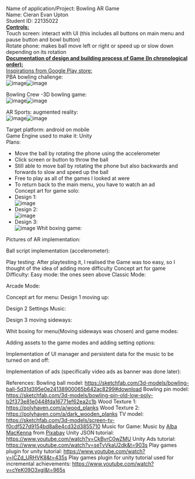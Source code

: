 Name of application/Project: Bowling AR Game  
Name: Cieran Evan Upton  
Student ID: 22135022  
<ins> **Controls:**</ins>   
Touch screen: interact with UI (this includes all buttons on main menu and pause button and bowl button)  
Rotate phone: makes ball move left or right or speed up or slow down depending on its rotation   
<ins>**Documentation of design and building process of Game (In chronological order):**</ins>    
<ins>Inspirations from Google Play store:</ins>  
PBA bowling challenge:  
![image](https://github.com/user-attachments/assets/57fbf417-8427-4a2f-861c-6c33172c7674)![image](https://github.com/user-attachments/assets/45b5c792-d45c-45a0-98e8-291946c90348)  

Bowling Crew -3D bowling game:    
![image](https://github.com/user-attachments/assets/98b31a61-5bcc-4ec1-913d-01e631f7d713)![image](https://github.com/user-attachments/assets/fec6f313-bae0-4f7d-b5cf-6584d96db2c4)  

AR Sports: augmented reality:  
![image](https://github.com/user-attachments/assets/9ff729de-cb88-465f-b5b5-34e5c394380a)![image](https://github.com/user-attachments/assets/dbdc21f1-5bdc-4fc6-bf89-203eb4706597)   

Target platform: android on mobile   
Game Engine used to make it: Unity   
Plans:
- Move the ball by rotating the phone using the accelerometer   
- Click screen or button to throw the ball   
- Still able to move ball by rotating the phone but also backwards and forwards to slow and speed up the ball   
- Free to play as all of the games I looked at were   
- To return back to the main menu, you have to watch an ad   
Concept art for game solo:   
- Design 1:   
    ![image](https://github.com/user-attachments/assets/1f1bec03-d542-4fe9-a363-a6c88bcf8780)   
- Design 2:   
  ![image](https://github.com/user-attachments/assets/e936faa7-a691-4175-8265-51ecb6d9dccf)
- Design 3:   
  ![image](https://github.com/user-attachments/assets/76c75393-156e-4144-baff-1a5345856b8b)
Whit boxing game:
  
  
  
Pictures of AR implementation:
   
  
  
  
Ball script implementation (accelerometer):
  
  
Play testing: After playtesting it, I realised the Game was too easy, so I thought of the idea of adding more difficulty 
Concept art for game Difficulty:
Easy mode: the ones seen above
Classic Mode:
  
Arcade Mode:
  
Concept art for menu:
Design 1 moving up:
  
Design 2 Settings Music:
  
Design 3 moving sideways:
  
Whit boxing for menu(Moving sideways was chosen) and game modes:
 
 
 
Adding assets to the game modes and adding setting options:
 
 
 
Implementation of UI manager and persistent data for the music to be turned on and off:
  
  
  
Implementation of ads (specifically video ads as banner was done later):
  
  
  
  
 
References:
Bowling ball model:
https://sketchfab.com/3d-models/bowling-ball-5d31d395e0e24138900065b642ac8299#download 
Bowling pin model:
https://sketchfab.com/3d-models/bowling-pin-old-low-poly-b2f373e81e0448fda16771ef62ea2c1b 
Wood Texture 1:
https://polyhaven.com/a/wood_planks 
Wood Texture 2:
https://polyhaven.com/a/dark_wooden_planks 
TV model:
https://sketchfab.com/3d-models/screen-tv-f0cdf527d9154bd8a8e4cd32d3855710 
Music for Game:
Music by <a href="https://pixabay.com/users/alba_mac-40740995/?utm_source=link-attribution&utm_medium=referral&utm_campaign=music&utm_content=176807">Alba MacKenna</a> from <a href="https://pixabay.com//?utm_source=link-attribution&utm_medium=referral&utm_campaign=music&utm_content=176807">Pixabay</a>
Unity JSON tutorial:
https://www.youtube.com/watch?v=CkBvrC0wZMU
Unity Ads tutorial:
https://www.youtube.com/watch?v=seTvVkaU2dk&t=903s 
Play games plugin for unity tutorial:
https://www.youtube.com/watch?v=lCZd_URHVK8&t=435s 
Play games plugin for unity tutorial used for incremental achievements:
https://www.youtube.com/watch?v=cYeK09O3xgI&t=965s 
